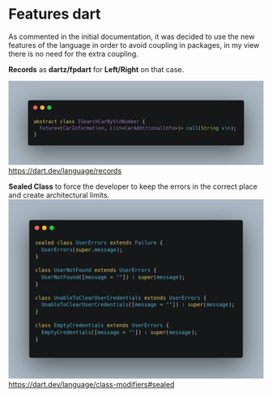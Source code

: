 # Features dart

As commented in the initial documentation, it was decided to use the new features of the language in order to avoid coupling in packages, in my view there is no need for the extra coupling.

**Records** as **dartz/fpdart** for **Left/Right** on that case.

![image](records.png)
https://dart.dev/language/records

**Sealed Class** to force the developer to keep the errors in the correct place and create architectural limits.
![image](sealed_class.png)
https://dart.dev/language/class-modifiers#sealed
